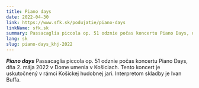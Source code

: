 ```yaml
---
title: Piano days
date: 2022-04-30
link: https://www.sfk.sk/podujatie/piano-days
linkName: sfk.sk
summary: Passacaglia piccola op. 51 odznie počas koncertu Piano Days, dňa 2. mája 2022 v Dome umenia v Košiciach. Tento koncert je uskutočnený v rámci Košickej hudobnej jari. Interpretom skladby je Ivan Buffa.
lang: sk
slug: piano-days_khj-2022
---
```


 ***Piano days***
 Passacaglia piccola op. 51 odznie počas koncertu Piano Days, dňa 2. mája 2022 v Dome umenia v Košiciach. Tento koncert je uskutočnený v rámci Košickej hudobnej jari. Interpretom skladby je Ivan Buffa.